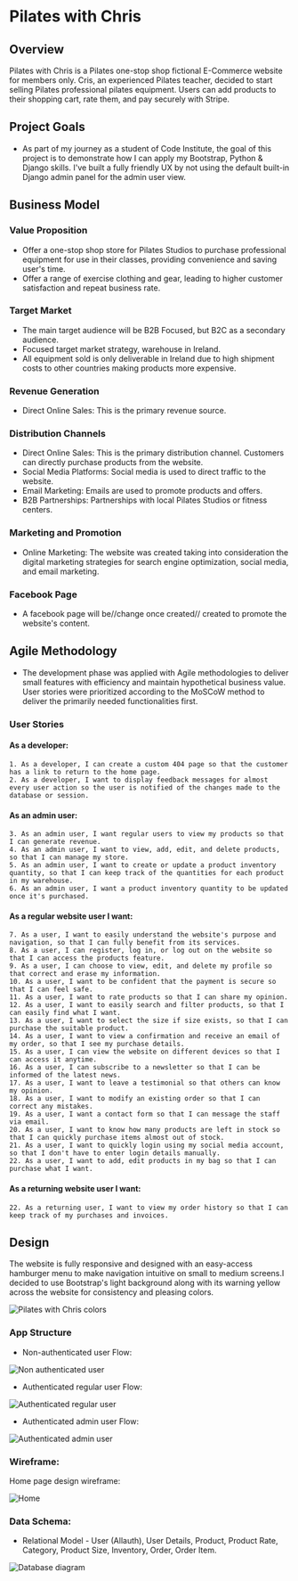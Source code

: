 # Pilates with Chris


## Overview


Pilates with Chris is a Pilates one-stop shop fictional E-Commerce website for members only. 
Cris, an experienced Pilates teacher, decided to start selling Pilates professional pilates equipment. Users can add products to their shopping cart, rate them, and pay securely with Stripe.

## Project Goals

- As part of my journey as a student of Code Institute, the goal of this project is to demonstrate how I can apply my Bootstrap, Python & Django skills. I've built a fully friendly UX by not using the default built-in Django admin panel for the admin user view. 

## Business Model

### **Value Proposition**
- Offer a one-stop shop store for Pilates Studios to purchase professional equipment for use in their classes, providing convenience and saving user's time.
- Offer a range of exercise clothing and gear, leading to higher customer satisfaction and repeat business rate. 

### **Target Market**
- The main target audience will be B2B Focused, but B2C as a secondary audience.
- Focused target market strategy, warehouse in Ireland. 
- All equipment sold is only deliverable in Ireland due to high shipment costs to other countries making products more expensive. 

###  **Revenue Generation**
- Direct Online Sales: This is the primary revenue source.

###  **Distribution Channels**
- Direct Online Sales: This is the primary distribution channel. Customers can directly purchase products from the website.
- Social Media Platforms: Social media is used to direct traffic to the website.
- Email Marketing: Emails are used to promote products and offers. 
- B2B Partnerships: Partnerships with local Pilates Studios or fitness centers.

###  Marketing and Promotion

- Online Marketing: The website was created taking into consideration the digital marketing strategies for search engine optimization, social media, and email marketing.

### Facebook Page

- A facebook page will be//change once created// created to promote the website's content. 

## Agile Methodology

- The development phase was applied with Agile methodologies to deliver small features with efficiency and maintain hypothetical business value. User stories were prioritized according to the MoSCoW method to deliver the primarily needed functionalities first.

### User Stories

#### As a developer:
    1. As a developer, I can create a custom 404 page so that the customer has a link to return to the home page.
    2. As a developer, I want to display feedback messages for almost every user action so the user is notified of the changes made to the database or session.

#### As an admin user:

    3. As an admin user, I want regular users to view my products so that I can generate revenue. 
    4. As an admin user, I want to view, add, edit, and delete products, so that I can manage my store. 
    5. As an admin user, I want to create or update a product inventory quantity, so that I can keep track of the quantities for each product in my warehouse.
    6. As an admin user, I want a product inventory quantity to be updated once it's purchased.     

#### As a regular website user I want:
    7. As a user, I want to easily understand the website's purpose and navigation, so that I can fully benefit from its services.
    8. As a user, I can register, log in, or log out on the website so that I can access the products feature.
    9. As a user, I can choose to view, edit, and delete my profile so that correct and erase my information.
    10. As a user, I want to be confident that the payment is secure so that I can feel safe. 
    11. As a user, I want to rate products so that I can share my opinion. 
    12. As a user, I want to easily search and filter products, so that I can easily find what I want.
    13. As a user, I want to select the size if size exists, so that I can purchase the suitable product.
    14. As a user, I want to view a confirmation and receive an email of my order, so that I see my purchase details. 
    15. As a user, I can view the website on different devices so that I can access it anytime.
    16. As a user, I can subscribe to a newsletter so that I can be informed of the latest news.
    17. As a user, I want to leave a testimonial so that others can know my opinion.
    18. As a user, I want to modify an existing order so that I can correct any mistakes.
    19. As a user, I want a contact form so that I can message the staff via email.
    20. As a user, I want to know how many products are left in stock so that I can quickly purchase items almost out of stock.
    21. As a user, I want to quickly login using my social media account, so that I don't have to enter login details manually. 
    22. As a user, I want to add, edit products in my bag so that I can purchase what I want. 

#### As a returning website user I want:
    22. As a returning user, I want to view my order history so that I can keep track of my purchases and invoices.


## Design

The website is fully responsive and designed with an easy-access hamburger menu to make navigation intuitive on small to medium screens.I decided to use Bootstrap's light background along with its warning yellow across the website for consistency and pleasing colors.

![Pilates with Chris colors](docs/screenshots/color_paletter.png)

### App Structure

- Non-authenticated user Flow:

![Non authenticated user](docs/screenshots/non-authenticated-users-flow.png)

- Authenticated regular user Flow:

![Authenticated regular user](docs/screenshots/authenticated-regular-user.png)

- Authenticated admin user Flow:

![Authenticated admin user](docs/screenshots/authenticated-admin-user.png)

### Wireframe:

Home page design wireframe:

![Home](docs/screenshots/home-page.png)

### Data Schema:

- Relational Model - User (Allauth), User Details, Product, Product Rate, Category, Product Size, Inventory, Order, Order Item.

![Database diagram](docs/screenshots/DrawSQL-Database-Diagram.png)

